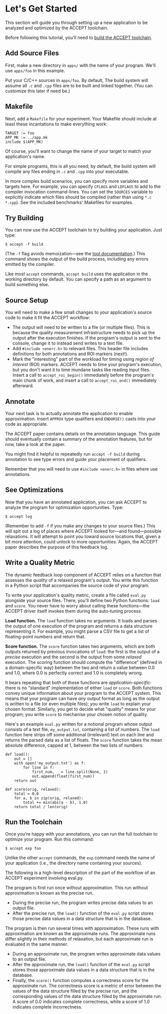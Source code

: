# Let's Get Started

This section will guide you through setting up a new application to be analyzed and optimized by the ACCEPT toolchain.

Before following this tutorial, you'll need to [build the ACCEPT toolchain](index.md#building).

## Add Source Files

First, make a new directory in `apps/` with the name of your program. We'll use `apps/foo` in this example.

Put your C/C++ sources in `apps/foo`. By default, The build system will assume
all `.c` and `.cpp` files are to be built and linked together. (You can
customize this later if need be.)

## Makefile

Next, add a `Makefile` for your experiment. Your Makefile should include at least these incantations to make everything work:

    TARGET := foo
    APP_MK := ../app.mk
    include $(APP_MK)

Of course, you'll want to change the name of your target to match your application's name.

For simple programs, this is all you need; by default, the build system will compile any files ending in `.c` and `.cpp` into your executable.

In more complex build scenarios, you can specify more variables and targets here. For example, you can specify `CFLAGS` and `LDFLAGS` to add to the compiler invocation command-lines. You can set the `SOURCES` variable to explicitly indicate which files should be compiled (rather than using `*.c *.cpp`). See the included benchmarks' Makefiles for examples.

## Try Building

You can now use the ACCEPT toolchain to try building your application. Just type:

    $ accept -f build

(The `-f` flag avoids memoization—see the [tool documentation](cli.md).) This command shows the output of the build process, including any errors emitted by the compiler.

Like most `accept` commands, `accept build` uses the application in the working directory by default. You can specify a path as an argument to build something else.

## Source Setup

You will need to make a few small changes to your application's source code to make it fit the ACCEPT workflow:

* The output will need to be written to a file (or multiple files). This is because the quality measurement infrastructure needs to pick up the output after the execution finishes. If the program's output is sent to the console, change it to instead send writes to a text file.
* Add `#include <enerc.h>` to relevant files. This header file includes definitions for both annotations and ROI markers (next!).
* Mark the "interesting" part of the workload for timing using *region of interest* (ROI) markers. ACCEPT needs to time your program's execution, but you don't want it to time mundane tasks like reading input files. Insert a call to `accept_roi_begin()` immediately before the program's main chunk of work, and insert a call to `accept_roi_end()` immediately afterward.

## Annotate

Your next task is to actually annotate the application to enable approximation.
Insert `APPROX` type qualifiers and `ENDORSE()` casts into your code as appropriate.

The ACCEPT paper contains details on the annotation language. This guide should eventually contain a summary of the annotation features, but for now, take a look at the paper.

You might find it helpful to repeatedly run `accept -f build` during annotation to see type errors and guide your placement of qualifiers.

Remember that you will need to use `#include <enerc.h>` in files where use annotations.

## See Optimizations

Now that you have an annotated application, you can ask ACCEPT to analyze the program for optimization opportunities. Type:

    $ accept log

(Remember to add `-f` if you make any changes to your source files.) This will spit out a log of places where ACCEPT looked for—and found—possible relaxations. It will attempt to point you toward source locations that, given a bit more attention, could unlock to more opportunities. Again, the ACCEPT paper describes the purpose of this feedback log.

## Write a Quality Metric

The dynamic feedback loop component of ACCEPT relies on a function that assesses the *quality* of a relaxed program's output. You write this function in a Python script that accompanies the source code of your program.

To write your application's quality metric, create a file called `eval.py` alongside your source files. There, you'll define two Python functions: `load` and `score`. You never have to worry about calling these functions—the ACCEPT driver itself invokes them during the auto-tuning process.

**Load function.** The `load` function takes no arguments. It loads and parses the output of one execution of the program and returns a data structure representing it. For example, you might parse a CSV file to get a list of floating-point numbers and return that.

**Score function.** The `score` function takes two arguments, which are both outputs returned by previous invocations of `load`: the first is the output of a *precise* execution and the second is the output from some *relaxed* execution. The scoring function should compute the "difference" (defined in a domain-specific way) between the two and return a value between 0.0 and 1.0, where 0.0 is perfectly correct and 1.0 is completely wrong.

It bears repeating that both of these functions are *application-specific*: there is no "standard" implementation of either `load` or `score`. Both functions convey unique information about your program to the ACCEPT system. This means that your program can have *any* output format as long as the output is written to a file (or even multiple files); you write `load` to explain your chosen format. Similarly, you get to decide what "quality" means for your program; you write `score` to mechanise your chosen notion of quality.

Here's an example `eval.py` written for a notional program whose output consists of a text file, `my_output.txt`, containing a list of numbers. The `load` function here strips off some additional (irrelevant) text on each line and returns the parsed data as a list of floats. The `score` function takes the mean absolute difference, capped at 1, between the two lists of numbers:

    def load():
        out = []
        with open('my_output.txt') as f:
            for line in f:
                first_num, _ = line.split(None, 1)
                out.append(float(first_num))
        return out

    def score(orig, relaxed):
        total = 0.0
        for a, b in zip(orig, relaxed):
            total += min(abs(a - b), 1.0)
        return total / len(orig)

## Run the Toolchain

Once you're happy with your annotations, you can run the full toolchain to optimize your program. Run this command:

    $ accept exp foo

Unlike the other `accept` commands, the `exp` command needs the name of your application (i.e., the directory name containing your sources).

The following is a high-level description of the part of the workflow of an ACCEPT experiment involving eval.py.

The program is first run once without approximation. This run without approximation is known as the precise run.

* During the precise run, the program writes precise data values to an output file.
* After the precise run, the `load()` function of the `eval.py` script stores those precise data values in a data structure that is in the database.

The program is then run several times with approximation. These runs with approximation are known as the approximate runs. The approximate runs differ slightly in their methods of relaxation, but each approximate run is evaluated in the same manner.

* During an approximate run, the program writes approximate data values to an output file.
* After the approximate run, the `load()` function of the `eval.py` script stores those approximate data values in a data structure that is in the database.
* Finally, the `score()` function computes a correctness score for the approximate run. The correctness score is a metric of error between the values of the data structure filled by the precise run, and the corresponding values of the data structure filled by the approximate run. A score of 0.0 indicates complete correctness, while a score of 1.0 indicates complete incorrectness.
